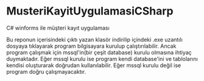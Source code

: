 # MusteriKayitUygulamasiCSharp
C# winforms ile müşteri kayıt uygulaması

Bu reponun içerisindeki çıktı yazan klasör indirilip içindeki .exe uzantılı dosyaya tıklayarak program bilgisayara kurulup çalıştırılabilir.
Ancak program çalışmak için mssql'in(bir çeşit database) kurulu olmasına ihtiyaç duymaktadır. 
Eğer mssql kurulu ise program kendi database'ini ve tablolarını kendisi oluşturarak doğrudan kullanılabilir.
Eğer mssql kurulu değil ise program doğru çalışmayacaktır.
